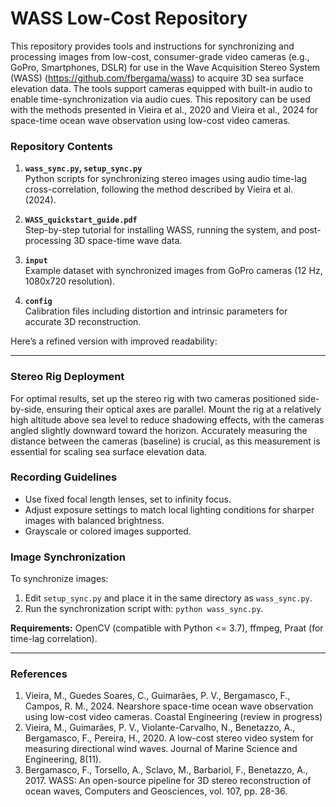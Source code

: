 # WASS Low-Cost Repository

This repository provides tools and instructions for synchronizing and processing images from low-cost, consumer-grade video cameras (e.g., GoPro, Smartphones, DSLR) for use in the Wave Acquisition Stereo System (WASS) (https://github.com/fbergama/wass) to acquire 3D sea surface elevation data. The tools support cameras equipped with built-in audio to enable time-synchronization via audio cues. 
This repository can be used with the methods presented in Vieira et al., 2020 and Vieira et al., 2024 for space-time ocean wave observation using low-cost video cameras.

### Repository Contents
1. **`wass_sync.py`, `setup_sync.py`**  
   Python scripts for synchronizing stereo images using audio time-lag cross-correlation, following the method described by Vieira et al. (2024).
   
2. **`WASS_quickstart_guide.pdf`**  
   Step-by-step tutorial for installing WASS, running the system, and post-processing 3D space-time wave data.
   
3. **`input`**  
   Example dataset with synchronized images from GoPro cameras (12 Hz, 1080x720 resolution).
   
4. **`config`**  
   Calibration files including distortion and intrinsic parameters for accurate 3D reconstruction.

Here’s a refined version with improved readability:

---

### Stereo Rig Deployment
For optimal results, set up the stereo rig with two cameras positioned side-by-side, ensuring their optical axes are parallel. Mount the rig at a relatively high altitude above sea level to reduce shadowing effects, with the cameras angled slightly downward toward the horizon. Accurately measuring the distance between the cameras (baseline) is crucial, as this measurement is essential for scaling sea surface elevation data.

### Recording Guidelines
- Use fixed focal length lenses, set to infinity focus.
- Adjust exposure settings to match local lighting conditions for sharper images with balanced brightness.
- Grayscale or colored images supported. 

### Image Synchronization
To synchronize images:
1. Edit `setup_sync.py` and place it in the same directory as `wass_sync.py`.
2. Run the synchronization script with: `python wass_sync.py`.

**Requirements:** OpenCV (compatible with Python <= 3.7), ffmpeg, Praat (for time-lag correlation).

---


### References
1. Vieira, M., Guedes Soares, C., Guimarães, P. V., Bergamasco, F., Campos, R. M., 2024. Nearshore space-time ocean wave observation using low-cost video cameras. Coastal Engineering (review in progress)
2.  Vieira, M., Guimarães, P. V., Violante-Carvalho, N., Benetazzo, A., Bergamasco, F., Pereira, H., 2020. A low-cost stereo video system for measuring directional wind waves. Journal of Marine Science and Engineering, 8(11).
3. Bergamasco, F., Torsello, A., Sclavo, M., Barbariol, F., Benetazzo, A., 2017. WASS: An open-source pipeline for 3D stereo reconstruction of ocean waves, Computers and Geosciences, vol. 107, pp. 28-36.



